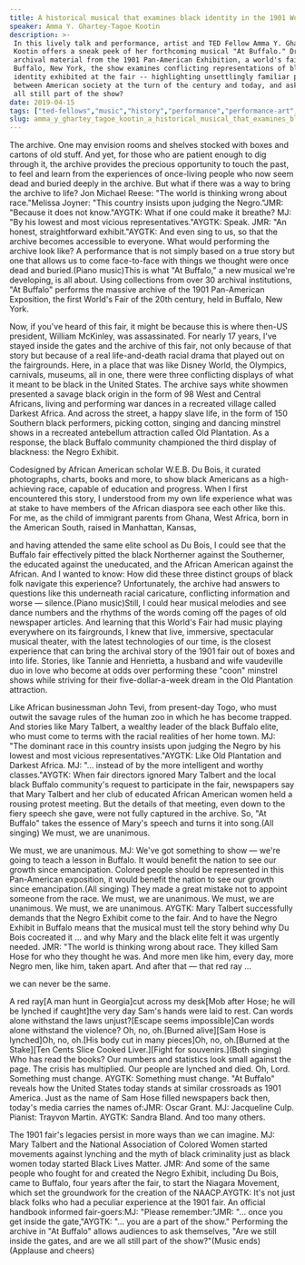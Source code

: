```yaml
---
title: A historical musical that examines black identity in the 1901 World's Fair
speaker: Amma Y. Ghartey-Tagoe Kootin
description: >-
 In this lively talk and performance, artist and TED Fellow Amma Y. Ghartey-Tagoe
 Kootin offers a sneak peek of her forthcoming musical "At Buffalo." Drawing on
 archival material from the 1901 Pan-American Exhibition, a world's fair held in
 Buffalo, New York, the show examines conflicting representations of black
 identity exhibited at the fair -- highlighting unsettlingly familiar parallels
 between American society at the turn of the century and today, and asking: Are we
 all still part of the show?
date: 2019-04-15
tags: ["ted-fellows","music","history","performance","performance-art","race","singer","united-states"]
slug: amma_y_ghartey_tagoe_kootin_a_historical_musical_that_examines_black_identity_in_the_1901_world_s_fair
---
```


The archive. One may envision rooms and shelves stocked with boxes and cartons of old
stuff. And yet, for those who are patient enough to dig through it, the archive provides
the precious opportunity to touch the past, to feel and learn from the experiences of
once-living people who now seem dead and buried deeply in the archive. But what if there
was a way to bring the archive to life? Jon Michael Reese: "The world is thinking wrong
about race."Melissa Joyner: "This country insists upon judging the Negro."JMR: "Because it
does not know."AYGTK: What if one could make it breathe? MJ: "By his lowest and most
vicious representatives."AYGTK: Speak. JMR: "An honest, straightforward exhibit."AYGTK: And
even sing to us, so that the archive becomes accessible to everyone. What would performing
the archive look like? A performance that is not simply based on a true story but one that
allows us to come face-to-face with things we thought were once dead and buried.(Piano
music)This is what "At Buffalo," a new musical we're developing, is all about. Using
collections from over 30 archival institutions, "At Buffalo" performs the massive archive
of the 1901 Pan-American Exposition, the first World's Fair of the 20th century, held in
Buffalo, New York.

Now, if you've heard of this fair, it might be because this is where then-US president,
William McKinley, was assassinated. For nearly 17 years, I've stayed inside the gates and
the archive of this fair, not only because of that story but because of a real
life-and-death racial drama that played out on the fairgrounds. Here, in a place that was
like Disney World, the Olympics, carnivals, museums, all in one, there were three
conflicting displays of what it meant to be black in the United States. The archive says
white showmen presented a savage black origin in the form of 98 West and Central Africans,
living and performing war dances in a recreated village called Darkest Africa. And across
the street, a happy slave life, in the form of 150 Southern black performers, picking
cotton, singing and dancing minstrel shows in a recreated antebellum attraction called Old
Plantation. As a response, the black Buffalo community championed the third display of
blackness: the Negro Exhibit.

Codesigned by African American scholar W.E.B. Du Bois, it curated photographs, charts,
books and more, to show black Americans as a high-achieving race, capable of education and
progress. When I first encountered this story, I understood from my own life experience
what was at stake to have members of the African diaspora see each other like this. For
me, as the child of immigrant parents from Ghana, West Africa, born in the American South,
raised in Manhattan, Kansas,

and having attended the same elite school as Du Bois, I could see that the Buffalo fair
effectively pitted the black Northerner against the Southerner, the educated against the
uneducated, and the African American against the African. And I wanted to know: How did
these three distinct groups of black folk navigate this experience? Unfortunately, the
archive had answers to questions like this underneath racial caricature, conflicting
information and worse — silence.(Piano music)Still, I could hear musical melodies and see
dance numbers and the rhythms of the words coming off the pages of old newspaper articles.
And learning that this World's Fair had music playing everywhere on its fairgrounds, I
knew that live, immersive, spectacular musical theater, with the latest technologies of
our time, is the closest experience that can bring the archival story of the 1901 fair out
of boxes and into life. Stories, like Tannie and Henrietta, a husband and wife vaudeville
duo in love who become at odds over performing these "coon" minstrel shows while striving
for their five-dollar-a-week dream in the Old Plantation attraction.

Like African businessman John Tevi, from present-day Togo, who must outwit the savage
rules of the human zoo in which he has become trapped. And stories like Mary Talbert, a
wealthy leader of the black Buffalo elite, who must come to terms with the racial
realities of her home town. MJ: "The dominant race in this country insists upon judging the
Negro by his lowest and most vicious representatives."AYGTK: Like Old Plantation and
Darkest Africa. MJ: "... instead of by the more intelligent and worthy classes."AYGTK: When
fair directors ignored Mary Talbert and the local black Buffalo community's request to
participate in the fair, newspapers say that Mary Talbert and her club of educated African
American women held a rousing protest meeting. But the details of that meeting, even down
to the fiery speech she gave, were not fully captured in the archive. So, "At Buffalo"
takes the essence of Mary's speech and turns it into song.(All singing) We must, we are
unanimous.

We must, we are unanimous. MJ: We've got something to show — we're going to teach a lesson
in Buffalo. It would benefit the nation to see our growth since emancipation. Colored
people should be represented in this Pan-American exposition, it would benefit the nation
to see our growth since emancipation.(All singing) They made a great mistake not to
appoint someone from the race. We must, we are unanimous. We must, we are unanimous. We
must, we are unanimous. AYGTK: Mary Talbert successfully demands that the Negro Exhibit
come to the fair. And to have the Negro Exhibit in Buffalo means that the musical must
tell the story behind why Du Bois cocreated it ... and why Mary and the black elite felt
it was urgently needed. JMR: "The world is thinking wrong about race. They killed Sam Hose
for who they thought he was. And more men like him, every day, more Negro men, like him,
taken apart. And after that — that red ray ...

we can never be the same.

A red ray[A man hunt in Georgia]cut across my desk[Mob after Hose; he will be lynched if
caught]the very day Sam's hands were laid to rest. Can words alone withstand the laws
unjust?[Escape seems impossible]Can words alone withstand the violence? Oh, no, oh.[Burned
alive][Sam Hose is lynched]Oh, no, oh.[His body cut in many pieces]Oh, no, oh.[Burned at
the Stake][Ten Cents Slice Cooked Liver.][Fight for souvenirs.](Both singing) Who has read
the books? Our numbers and statistics look small against the page. The crisis has
multiplied. Our people are lynched and died. Oh, Lord. Something must change. AYGTK:
Something must change. "At Buffalo" reveals how the United States today stands at similar
crossroads as 1901 America. Just as the name of Sam Hose filled newspapers back then,
today's media carries the names of:JMR: Oscar Grant. MJ: Jacqueline Culp. Pianist: Trayvon
Martin. AYGTK: Sandra Bland. And too many others.

The 1901 fair's legacies persist in more ways than we can imagine. MJ: Mary Talbert and the
National Association of Colored Women started movements against lynching and the myth of
black criminality just as black women today started Black Lives Matter. JMR: And some of
the same people who fought for and created the Negro Exhibit, including Du Bois, came to
Buffalo, four years after the fair, to start the Niagara Movement, which set the
groundwork for the creation of the NAACP.AYGTK: It's not just black folks who had a
peculiar experience at the 1901 fair. An official handbook informed fair-goers:MJ: "Please
remember:"JMR: "... once you get inside the gate,"AYGTK: "... you are a part of the show."
Performing the archive in "At Buffalo" allows audiences to ask themselves, "Are we still
inside the gates, and are we all still part of the show?"(Music ends)(Applause and
cheers)

<!--
ad_duration=3.33
comment_count=7
event="TED2019"
external_start_time=0
has_talk_citation=1
intro_duration=11.82
is_subtitle_required="False"
is_talk_featured="True"
language="en"
language_swap="False"
native_language="en"
number_of_related_talks=6
number_of_speakers=1
number_of_subtitled_videos=14
number_of_tags=8
number_of_talk_download_languages=14
number_of_talk_more_resources=0
number_of_talk_recommendations=0
number_of_talks_take_actions=1
post_ad_duration=0.83
published_timestamp="2019-11-08 16:03:09"
recording_date="2019-04-15"
speaker_description="Scholar, artist"
speaker_is_published=1
speaker_name="Amma Y. Ghartey-Tagoe Kootin"
talk_more_resources=[]
talk_name="A historical musical that examines black identity in the 1901 World's Fair"
talks_tags=["ted-fellows","music","history","performance","performance-art","race","singer","united-states"]
url_audio="https://download.ted.com/talks/AmmaYGharteyTagoeKootin_2019U.mp3?apikey=acme-roadrunner"
url_photo_speaker="https://pe.tedcdn.com/images/ted/a70518b93db4dc2ddfa2fff7d8c3d8371b8c7b08_254x191.jpg"
url_photo_talk="https://s3.amazonaws.com/talkstar-photos/uploads/bd2bd9c7-47a2-4371-9719-76bde6eac294/AmmaYGharteyTagoeKootin_2019U-embed.jpg"
url_webpage="https://www.ted.com/talks/amma_y_ghartey_tagoe_kootin_a_historical_musical_that_examines_black_identity_in_the_1901_world_s_fair"
video_type_name="TED Stage Talk"
-->